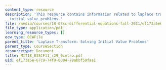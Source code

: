 ```yaml
---
content_type: resource
description: 'This resource contains information related to laplace transform: solving
  initial value problems.'
file: /media/courses/18-03sc-differential-equations-fall-2011/ef173a5e67c974f9000478abbf59faa1_MIT18_03SCF11_s29_0intro.pdf
file_type: application/pdf
learning_resource_types: []
ocw_type: OCWFile
parent_title: 'Laplace Transform: Solving Initial Value Problems'
parent_type: CourseSection
resourcetype: Document
title: MIT18_03SCF11_s29_0intro.pdf
uid: ef173a5e-67c9-74f9-0004-78abbf59faa1
---
```

